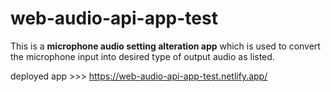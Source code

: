 # web-audio-api-app-test

This is a <b>microphone audio setting alteration app</b> which is used to convert the microphone input into desired type of output audio as listed.

deployed app >>> https://web-audio-api-app-test.netlify.app/
